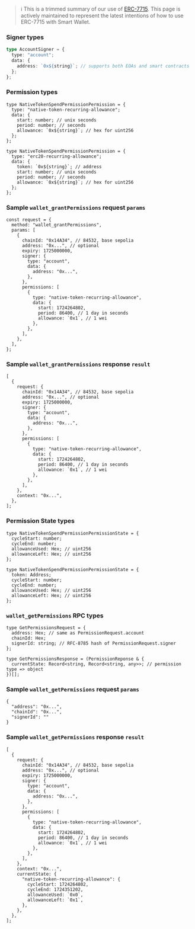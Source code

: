 > :information_source: This is a trimmed summary of our use of [ERC-7715](https://eip.tools/eip/7715). This page is actively maintained to represent the latest intentions of how to use ERC-7715 with Smart Wallet.

### Signer types

```typescript
type AccountSigner = {
  type: "account";
  data: {
    address: `0x${string}`; // supports both EOAs and smart contracts
  };
};
```

### Permission types

```tsx
type NativeTokenSpendPermissionPermission = {
  type: "native-token-recurring-allowance";
  data: {
    start: number; // unix seconds
    period: number; // seconds
    allowance: `0x${string}`; // hex for uint256
  };
};

type NativeTokenSpendPermissionPermission = {
  type: "erc20-recurring-allowance";
  data: {
    token: `0x${string}`; // address
    start: number; // unix seconds
    period: number; // seconds
    allowance: `0x${string}`; // hex for uint256
  };
};
```

### Sample `wallet_grantPermissions` request `params`

```tsx
const request = {
  method: "wallet_grantPermissions",
  params: [
    {
      chainId: "0x14A34", // 84532, base sepolia
      address: "0x...", // optional
      expiry: 1725000000,
      signer: {
        type: "account",
        data: {
          address: "0x...",
        },
      },
      permissions: [
        {
          type: "native-token-recurring-allowance",
          data: {
            start: 1724264802,
            period: 86400, // 1 day in seconds
            allowance: `0x1`, // 1 wei
          },
        },
      ],
    },
  ],
};
```

### Sample `wallet_grantPermissions` response `result`

```tsx
[
  {
    request: {
      chainId: "0x14A34", // 84532, base sepolia
      address: "0x...", // optional
      expiry: 1725000000,
      signer: {
        type: "account",
        data: {
          address: "0x...",
        },
      },
      permissions: [
        {
          type: "native-token-recurring-allowance",
          data: {
            start: 1724264802,
            period: 86400, // 1 day in seconds
            allowance: `0x1`, // 1 wei
          },
        },
      ],
    },
    context: "0x...",
  },
];
```

### Permission State types

```tsx
type NativeTokenSpendPermissionPermissionState = {
  cycleStart: number;
  cycleEnd: number;
  allowanceUsed: Hex; // uint256
  allowanceLeft: Hex; // uint256
};

type NativeTokenSpendPermissionPermissionState = {
  token: Address;
  cycleStart: number;
  cycleEnd: number;
  allowanceUsed: Hex; // uint256
  allowanceLeft: Hex; // uint256
};
```

### `wallet_getPermissions` RPC types

```tsx
type GetPermissionsRequest = {
  address: Hex; // same as PermissionRequest.account
  chainId: Hex;
  signerId: string; // RFC-8785 hash of PermissionRequest.signer
};

type GetPermissionsResponse = (PermissionReponse & {
  currentState: Record<string, Record<string, any>>; // permission type => object
})[];
```

### Sample `wallet_getPermissions` request `params`

```tsx
{
  "address": "0x...",
  "chainId": "0x...",
  "signerId": ""
}
```

### Sample `wallet_getPermissions` response `result`

```tsx
[
  {
    request: {
      chainId: "0x14A34", // 84532, base sepolia
      address: "0x...", // optional
      expiry: 1725000000,
      signer: {
        type: "account",
        data: {
          address: "0x...",
        },
      },
      permissions: [
        {
          type: "native-token-recurring-allowance",
          data: {
            start: 1724264802,
            period: 86400, // 1 day in seconds
            allowance: `0x1`, // 1 wei
          },
        },
      ],
    },
    context: "0x...",
    currentState: {
      "native-token-recurring-allowance": {
        cycleStart: 1724264802,
        cycleEnd: 1724351202,
        allowanceUsed: `0x0`,
        allowanceLeft: `0x1`,
      },
    },
  },
];
```
